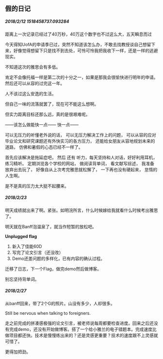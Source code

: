 ## 假的日记

##### 2018/2/12 1518458737.093284
距离上一次记录已经过了40万秒，40万这个数字也不过这么大，五天瞬息而过

今天得知UofA的申请季已过，突然不知道该怎么办，不敢去找教授谈自己想留下来，好像觉得想留下只是找不到去处，可怜可怜我把我收下一样，还是一样的逃避现实。

不知道这次的雅思会有多低。

肯定不会像托福一样是第二次的十分之一，如果是那我会很愉快进行明年的申请。
然后还可以从容的过完这一年。

人不该过这么安逸的生活。

但自己一味的流落就罢了，现在可不能这么想啊。

但实力距离目标还那么远，真的是很艰难呢。

——该怎么做能快一点——
快一点——

可以无压力的听懂老外说的话，
可以无压力解决工作上的问题，
可以从容的应对毕业论文和研究课题还有外快实习的各方压力，
还能给女朋友从容地规划未来的道路，
仿佛和暑假的心态已经不一样了。

首先应该解决是拖延症吧，
然后 还有 听力，每天坚持和人对话，好好利用耳机，练习精听。
定期浏览各个学校的网站，
做阅读背单词，
看文献写综述，
我准备放弃出去玩了，
好像自从上次考完雅思就松懈了，
一下再也没有硬起来，
怠惰的人生啊。

是不是真的压力太大挺不起腰来。


##### 2018/2/23
明天成绩就出来了啊。紧张。如明浣所言，什么时候嫁给我就看什么时候考出雅思了。

明天就在Banff泡温泉了，就当作短暂的放松吧。

**Unplugged flag**
1. 新入了佳能60D
2. 写完了论文引言（还没改）
3. Demo还差问题的多样化，已有内容的确认过程。

迁移了日志，下一个Flag，做完demo然后做博客。

别忘坚持背单词。

##### 2018/2/27
从banff回来，带了2个G的照片。山没有多少，人却很多。

Still be nervous when talking to foreigners.

走之前完成的拼凑感极强的论文引言，被老师说每周都要检查进度。回来之后还没有完成demo，还没有开始做博客。搭了一个给小雅兰的电子错题本。完成速度比做项目都还快。技术是慢慢练出来的？还是灵感更重要？技术的速度跟不上灵感就可惜了。

更得加把劲。


